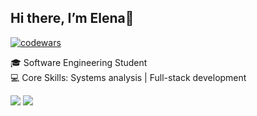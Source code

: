 ## Hi there, I’m Elena👋
[![codewars](https://www.codewars.com/users/ElenaDanchenko/badges/small)](https://www.codewars.com/users/ElenaDanchenko) 

🎓 Software Engineering Student </br>
💻 Core Skills: Systems analysis | Full-stack development

![](https://github-profile-summary-cards.vercel.app/api/cards/profile-details?username=ElenaDanchenko&theme=solarized_dark)
![](https://github-profile-summary-cards.vercel.app/api/cards/repos-per-language?username=ElenaDanchenko&theme=solarized_dark)



<!--
**ElenaDanchenko/ElenaDanchenko** is a ✨ _special_ ✨ repository because its `README.md` (this file) appears on your GitHub profile.

Here are some ideas to get you started:

- 🔭 I’m currently working on ...
- 🌱 I’m currently learning ...
- 👯 I’m looking to collaborate on ...
- 🤔 I’m looking for help with ...
- 💬 Ask me about ...
- 📫 How to reach me: ...
- 😄 Pronouns: ...
- ⚡ Fun fact: ...
-->
